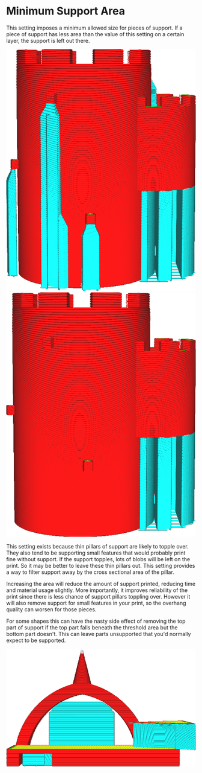 Minimum Support Area
====
This setting imposes a minimum allowed size for pieces of support. If a piece of support has less area than the value of this setting on a certain layer, the support is left out there.

<!--screenshot {
"image_path": "minimum_support_area_0.png",
"models": [{"script": "castle.scad"}],
"camera_position": [0, 190, 47],
"settings": {
    "support_enable": true,
    "minimum_support_area": 0
},
"colours": 64
}-->
<!--screenshot {
"image_path": "minimum_support_area_10.png",
"models": [{"script": "castle.scad"}],
"camera_position": [0, 190, 47],
"settings": {
    "support_enable": true,
    "minimum_support_area": 10
},
"colours": 64
}-->
![No filtering on area (minimum area is 0)](images/minimum_support_area_0.png)
![Small pieces of support are left out](images/minimum_support_area_10.png)

This setting exists because thin pillars of support are likely to topple over. They also tend to be supporting small features that would probably print fine without support. If the support topples, lots of blobs will be left on the print. So it may be better to leave these thin pillars out. This setting provides a way to filter support away by the cross sectional area of the pillar.

Increasing the area will reduce the amount of support printed, reducing time and material usage slightly. More importantly, it improves reliability of the print since there is less chance of support pillars toppling over. However it will also remove support for small features in your print, so the overhang quality can worsen for those pieces.

For some shapes this can have the nasty side effect of removing the top part of support if the top part falls beneath the threshold area but the bottom part doesn't. This can leave parts unsupported that you'd normally expect to be supported.

<!--screenshot {
"image_path": "minimum_support_area_problem.png",
"models": [{"script": "overhang_bridging_cooling.scad"}],
"camera_position": [117, 0, 15],
"settings": {
    "support_enable": true,
    "minimum_support_area": 50
},
"colours": 64
}-->
![The tip of the arc is not supported because the area on those layers is too small](images/minimum_support_area_problem.png) 